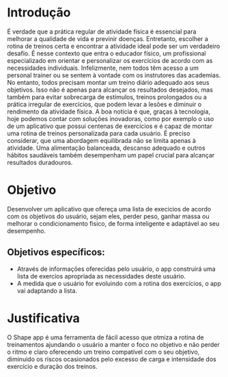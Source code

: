 # Introdução

É verdade que a prática regular de atividade física é essencial para melhorar a qualidade de vida e previnir doenças. Entretanto, escolher a rotina de treinos certa e encontrar a atividade ideal pode ser um verdadeiro desafio. É nesse contexto que entra o educador físico, um profissional especializado em orientar e personalizar os exercícios de acordo com as necessidades individuais. 
Infelizmente, nem todos têm acesso a um personal trainer ou se sentem à vontade com os instrutores das academias. No entanto, todos  precisam montar um treino diário adequado aos seus objetivos. Isso não é apenas para alcançar os resultados desejados, mas também para evitar sobrecarga de estímulos, treinos prolongados ou a prática irregular de exercícios, que podem levar a lesões e diminuir o rendimento da atividade física.
A boa notícia é que, graças à tecnologia, hoje podemos contar com soluções inovadoras, como por exemplo o uso de um aplicativo que possui centenas de exercícios e é capaz de montar uma rotina de treinos personalizada para cada usuário. 
É preciso considerar,  que  uma abordagem equilibrada não se limita apenas à atividade. Uma alimentação balanceada, descanso adequado e outros hábitos saudáveis também desempenham um papel crucial para alcançar resultados duradouros.

# Objetivo

 Desenvolver um aplicativo que ofereça uma lista de execicios de acordo com os objetivos do usuário, sejam eles,  perder peso, ganhar massa ou melhorar o condicionamento fisico, de forma inteligente e adaptável ao  seu desempenho.

## Objetivos específicos:

- Através de informações oferecidas pelo usuário, o app construirá uma lista de exercíos apropriada as necessidades deste usuário.
- A medida que o usuário for evoluindo com a rotina dos exercícios, o app vai adaptando a lista.

# Justificativa

O Shape app é uma ferramenta de fácil acesso que otmiza a rotina de treinamentos ajundando o usuário a manter o foco no objetivo e não perder o ritmo e claro oferecendo um treino compatível com o seu objetivo, diminuido os riscos ocasionados pelo excesso de carga e intensidade dos exercício e duração dos treinos. 
